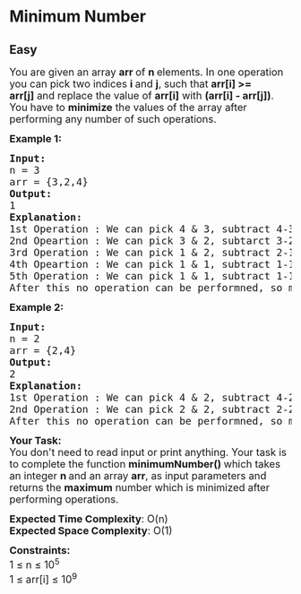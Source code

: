 # Minimum Number
## Easy
<div class="problems_problem_content__Xm_eO"><p><span style="font-size:18px">You are given an array <strong>arr </strong>of <strong>n </strong>elements. In one operation you can pick two indices <strong>i </strong>and <strong>j</strong>, such that <strong>arr[i] &gt;= arr[j]</strong>&nbsp;and replace the value of <strong>arr[i]</strong> with <strong>(arr[i] - arr[j])</strong>. You have to <strong>minimize</strong> the&nbsp;values of the array after performing any number of such operations.</span></p>

<p><strong><span style="font-size:18px">Example 1:</span></strong></p>

<pre><span style="font-size:18px"><strong>Input:</strong>
n = 3
arr = {3,2,4}
<strong>Output:</strong>
1
<strong>Explanation:</strong>
1st Operation : We can pick 4 &amp; 3, subtract 4-3 =&gt; {3,2,1}
2nd Opeartion : We can pick 3 &amp; 2, subtarct 3-2 =&gt; {1,2,1}
3rd Operation : We can pick 1 &amp; 2, subtract 2-1 =&gt; {1,1,1}
4th Opeartion : We can pick 1 &amp; 1, subtract 1-1 =&gt; {1,0,1}
5th Operation : We can pick 1 &amp; 1, subtract 1-1 =&gt; {0,0,1}
After this no operation can be performned, so maximum no is left in the array is 1, so the ans is 1.</span>
</pre>

<p><span style="font-size:18px"><strong>Example 2:</strong></span></p>

<pre><span style="font-size:18px"><strong>Input:</strong>
n = 2
arr = {2,4}
<strong>Output:</strong>
2
<strong>Explanation:</strong>
1st Operation : We can pick 4 &amp; 2, subtract 4-2 =&gt; {2,2}
2nd Operation : We can pick 2 &amp; 2, subtract 2-2 =&gt; {0,2}
After this no operation can be performned, so maximum no is left in the array is 2, so the ans is 2.</span>
</pre>

<p><span style="font-size:18px"><strong>Your Task:&nbsp;&nbsp;</strong><br>
You don't need to read input or print anything. Your task is to complete the function&nbsp;<strong>minimumNumber()&nbsp;</strong>which takes an integer&nbsp;<strong>n&nbsp;</strong>and&nbsp;an array <strong>arr</strong>, as input parameters and returns the <strong>maximum</strong> number which is minimized after performing operations.</span></p>

<p><span style="font-size:18px"><strong>Expected Time Complexity</strong>: O(n)</span><br>
<span style="font-size:18px"><strong>Expected Space Complexity</strong>: O(1)</span></p>

<p><span style="font-size:18px"><strong>Constraints:</strong><br>
1 ≤ n&nbsp;≤ 10<sup>5</sup><br>
1 ≤ arr[i]&nbsp;≤ 10<sup>9</sup></span></p>
</div>